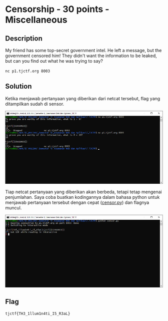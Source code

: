 # Censorship - 30 points - Miscellaneous

## Description

My friend has some top-secret government intel. He left a message, but the government censored him! They didn't want the information to be leaked, but can you find out what he was trying to say?

`nc p1.tjctf.org 8003`

## Solution

Ketika menjawab pertanyaan yang diberikan dari netcat tersebut, flag yang ditampilkan sudah di sensor.

![sensor](./sensor.png)

Tiap netcat pertanyaan yang diberikan akan berbeda, tetapi tetap mengenai penjumlahan. Saya coba buatkan kodingannya dalam bahasa python untuk menjawab pertanyaan tersebut dengan cepat ([censor.py](./censor.py)) dan flagnya muncul.

![flag](./flag.png)

## Flag

```
tjctf{TH3_1llum1n4ti_I5_R3aL}
```